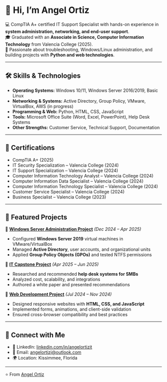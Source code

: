 # 👋 Hi, I’m Angel Ortiz

💻 CompTIA A+ certified IT Support Specialist with hands-on experience in **system administration, networking, and end-user support**.  
🎓 Graduated with an **Associate in Science, Computer Information Technology** from Valencia College (2025).  
🚀 Passionate about troubleshooting, Windows/Linux administration, and building projects with **Python and web technologies**.  

---

## 🛠️ Skills & Technologies

- **Operating Systems:** Windows 10/11, Windows Server 2016/2019, Basic Linux  
- **Networking & Systems:** Active Directory, Group Policy, VMware, VirtualBox, AWS (in progress)  
- **Programming & Web:** Python, HTML, CSS, JavaScript  
- **Tools:** Microsoft Office Suite (Word, Excel, PowerPoint), Help Desk Systems  
- **Other Strengths:** Customer Service, Technical Support, Documentation  

---

## 📜 Certifications

- CompTIA A+ (2025)  
- IT Security Specialization – Valencia College (2024)  
- IT Support Specialization – Valencia College (2024)  
- Computer Information Technology Analyst – Valencia College (2024)  
- Computer Information Data Specialist – Valencia College (2024)  
- Computer Information Technology Specialist – Valencia College (2024)  
- Customer Service Specialist – Valencia College (2024)  
- Business Specialist – Valencia College (2023)  

---

## 📌 Featured Projects

🔹 [**Windows Server Administration Project**](#) *(Dec 2024 – Apr 2025)*  
- Configured **Windows Server 2019** virtual machines in VMware/VirtualBox  
- Managed **Active Directory**, user accounts, and organizational units  
- Applied **Group Policy Objects (GPOs)** and tested NTFS permissions  

🔹 [**IT Capstone Project**](#) *(Apr 2025 – Jun 2025)*  
- Researched and recommended **help desk systems for SMBs**  
- Analyzed cost, scalability, and integrations  
- Authored a white paper and presented recommendations  

🔹 [**Web Development Project**](#) *(Jul 2024 – Nov 2024)*  
- Designed responsive websites with **HTML, CSS, and JavaScript**  
- Implemented forms, animations, and client-side validation  
- Ensured cross-browser compatibility and best practices  

---

## 🔗 Connect with Me

- 💼 LinkedIn: [linkedin.com/in/angelortizit](https://www.linkedin.com/in/angelortizit)  
- 📧 Email: [angelortizj@outlook.com](mailto:angelortizj@outlook.com)  
- 🌍 Location: Kissimmee, Florida  

---

⭐️ From [Angel Ortiz](https://github.com/AngelOrtiz1225)

